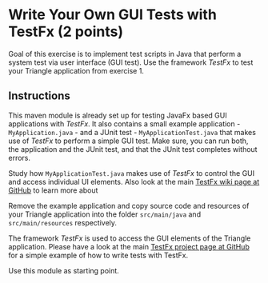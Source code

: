 # Write Your Own GUI Tests with TestFx (2 points)

Goal of this exercise is to implement test scripts in Java that perform a system test via user interface (GUI test). Use the framework _TestFx_ to test your Triangle application from exercise 1.

## Instructions

This maven module is already set up for testing JavaFx based GUI applications with _TestFx_. It also contains a small example application - `MyApplication.java` - and a JUnit test - `MyApplicationTest.java` that makes use of _TestFx_ to perform a simple GUI test. Make sure, you can run both, the application and the JUnit test, and that the JUnit test completes without errors.

Study how `MyApplicationTest.java` makes use of _TestFx_ to control the GUI and access individual UI elements. Also look at the main [TestFx wiki page at GitHub](https://github.com/TestFX/TestFX/wiki) to learn more about 

Remove the example application and copy source code and resources of your Triangle application into the folder `src/main/java` and `src/main/resources` respectively.

The framework _TestFx_ is used to access the GUI elements of the Triangle application. Please have a look at the main [TestFx project page at GitHub](https://github.com/TestFX/TestFX) for a simple example of how to write tests with TestFx.

Use this module as starting point.